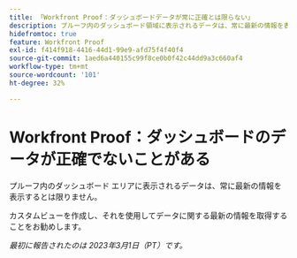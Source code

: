 ```yaml
---
title: 「Workfront Proof：ダッシュボードデータが常に正確とは限らない」
description: プルーフ内のダッシュボード領域に表示されるデータは、常に最新の情報を表示するとは限りません。 カスタムビューを作成し、それを使用してデータに関する最新の情報を取得することをお勧めします。
hidefromtoc: true
feature: Workfront Proof
exl-id: f414f918-4416-44d1-99e9-afd75f4f40f4
source-git-commit: 1aed6a440155c99f8ce0b0f42c44dd9a3c660af4
workflow-type: tm+mt
source-wordcount: '101'
ht-degree: 32%

---
```


# Workfront Proof：ダッシュボードのデータが正確でないことがある

プルーフ内のダッシュボード エリアに表示されるデータは、常に最新の情報を表示するとは限りません。

カスタムビューを作成し、それを使用してデータに関する最新の情報を取得することをお勧めします。

_最初に報告されたのは 2023年3月1日（PT）です。_
